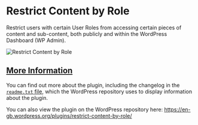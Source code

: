 # Restrict Content by Role

Restrict users with certain User Roles from accessing certain pieces of content and sub-content, both publicly and within the WordPress Dashboard (WP Admin).

![Restrict Content by Role](https://github.com/mkdo/restrict-content-by-role/blob/master/assets/banner-1544x500.png?raw=true "Restrict Content by Role")

## [More Information](#more-information)
You can find out more about the plugin, including the changelog in the [`readme.txt` file](https://github.com/mwtsn/restrict-content-by-role/blob/master/readme.txt), which the
WordPress repository uses to display information about the plugin.

You can also view the plugin on the WordPress repository here: https://en-gb.wordpress.org/plugins/restrict-content-by-role/
